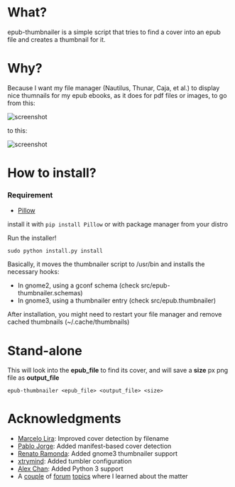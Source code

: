 # What?
epub-thumbnailer is a simple script that tries to find a cover into an epub file and creates a thumbnail for it.

# Why?
Because I want my file manager (Nautilus, Thunar, Caja, et al.) to display nice thumnails for my epub ebooks, as it does for pdf files or images, to go from this:

![screenshot](screenshot_without.png)

to this:

![screenshot](screenshot_with.png)

# How to install?

### Requirement

 - [Pillow](https://python-pillow.org/)

install it with `pip install Pillow` or with package manager from your distro

Run the installer!

    sudo python install.py install

Basically, it moves the thumbnailer script to /usr/bin and installs the necessary hooks:

- In gnome2, using a gconf schema (check src/epub-thumbnailer.schemas)
- In gnome3, using a thumbnailer entry (check src/epub.thumbnailer)

After installation, you might need to restart your file manager and remove cached thumbnails (~/.cache/thumbnails)

# Stand-alone

This will look into the **epub_file** to find its cover, and will save a **size** px png file as **output_file**

    epub-thumbnailer <epub_file> <output_file> <size>

# Acknowledgments

- [Marcelo Lira](https://github.com/setanta): Improved cover detection by filename
- [Pablo Jorge](https://github.com/pablojorge): Added manifest-based cover detection
- [Renato Ramonda](https://github.com/renatoram): Added gnome3 thumbnailer support
- [xtrymind](https://github.com/xtrymind): Added tumbler configuration
- [Alex Chan](https://github.com/alexwlchan): Added Python 3 support
- A [couple](http://ubuntuforums.org/showthread.php?t=278162) of [forum](http://ubuntuforums.org/showthread.php?t=1046678) [topics](http://library.gnome.org/devel/integration-guide/stable/thumbnailer.html.en) where I learned about the matter
